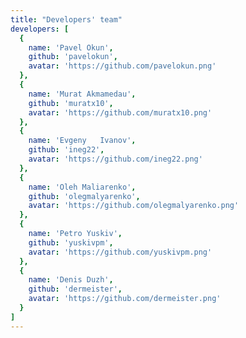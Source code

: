 ```yaml
---
title: "Developers' team"
developers: [
  {
    name: 'Pavel Okun',
    github: 'pavelokun',
    avatar: 'https://github.com/pavelokun.png'
  },
  {
    name: 'Murat Akmamedau',
    github: 'muratx10',
    avatar: 'https://github.com/muratx10.png'
  },
  {
    name: 'Evgeny	Ivanov',
    github: 'ineg22',
    avatar: 'https://github.com/ineg22.png'
  },
  {
    name: 'Oleh	Maliarenko',
    github: 'olegmalyarenko',
    avatar: 'https://github.com/olegmalyarenko.png'
  },
  {
    name: 'Petro Yuskiv',
    github: 'yuskivpm',
    avatar: 'https://github.com/yuskivpm.png'
  },
  {
    name: 'Denis Duzh',
    github: 'dermeister',
    avatar: 'https://github.com/dermeister.png'
  }
]
---
```

